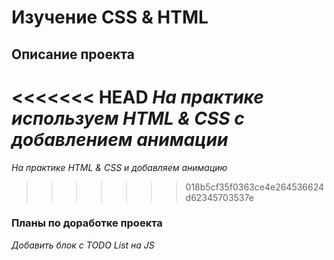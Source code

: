 # Изучение CSS & HTML

## Описание проекта

<<<<<<< HEAD
_На практике используем HTML & CSS с добавлением анимации_
=======
_На практике HTML & CSS и добавляем анимацию_
>>>>>>> 018b5cf35f0363ce4e264536624d62345703537e

### Планы по доработке проекта

_Добавить блок с TODO List на JS_
